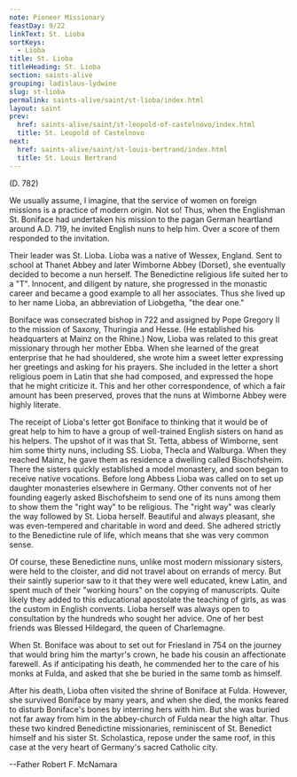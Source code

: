 ```yaml
---
note: Pioneer Missionary
feastDay: 9/22
linkText: St. Lioba
sortKeys:
  - Lioba
title: St. Lioba
titleHeading: St. Lioba
section: saints-alive
grouping: ladislaus-lydwine
slug: st-lioba
permalink: saints-alive/saint/st-lioba/index.html
layout: saint
prev:
  href: saints-alive/saint/st-leopold-of-castelnovo/index.html
  title: St. Leopold of Castelnovo
next:
  href: saints-alive/saint/st-louis-bertrand/index.html
  title: St. Louis Bertrand
---
```

(D. 782)

We usually assume, I imagine, that the service of women on foreign missions is a practice of modern origin. Not so! Thus, when the Englishman St. Boniface had undertaken his mission to the pagan German heartland around A.D. 719, he invited English nuns to help him. Over a score of them responded to the invitation.

Their leader was St. Lioba. Lioba was a native of Wessex, England. Sent to school at Thanet Abbey and later Wimborne Abbey (Dorset), she eventually decided to become a nun herself. The Benedictine religious life suited her to a "T". Innocent, and diligent by nature, she progressed in the monastic career and became a good example to all her associates. Thus she lived up to her name Lioba, an abbreviation of Liobgetha, "the dear one."

Boniface was consecrated bishop in 722 and assigned by Pope Gregory II to the mission of Saxony, Thuringia and Hesse. (He established his headquarters at Mainz on the Rhine.) Now, Lioba was related to this great missionary through her mother Ebba. When she learned of the great enterprise that he had shouldered, she wrote him a sweet letter expressing her greetings and asking for his prayers. She included in the letter a short religious poem in Latin that she had composed, and expressed the hope that he might criticize it. This and her other correspondence, of which a fair amount has been preserved, proves that the nuns at Wimborne Abbey were highly literate.

The receipt of Lioba's letter got Boniface to thinking that it would be of great help to him to have a group of well-trained English sisters on hand as his helpers. The upshot of it was that St. Tetta, abbess of Wimborne, sent him some thirty nuns, including SS. Lioba, Thecla and Walburga. When they reached Mainz, he gave them as residence a dwelling called Bischofsheim. There the sisters quickly established a model monastery, and soon began to receive native vocations. Before long Abbess Lioba was called on to set up daughter monasteries elsewhere in Germany. Other convents not of her founding eagerly asked Bischofsheim to send one of its nuns among them to show them the "right way" to be religious. The "right way" was clearly the way followed by St. Lioba herself. Beautiful and always pleasant, she was even-tempered and charitable in word and deed. She adhered strictly to the Benedictine rule of life, which means that she was very common sense.

Of course, these Benedictine nuns, unlike most modern missionary sisters, were held to the cloister, and did not travel about on errands of mercy. But their saintly superior saw to it that they were well educated, knew Latin, and spent much of their "working hours" on the copying of manuscripts. Quite likely they added to this educational apostolate the teaching of girls, as was the custom in English convents. Lioba herself was always open to consultation by the hundreds who sought her advice. One of her best friends was Blessed Hildegard, the queen of Charlemagne.

When St. Boniface was about to set out for Friesland in 754 on the journey that would bring him the martyr's crown, he bade his cousin an affectionate farewell. As if anticipating his death, he commended her to the care of his monks at Fulda, and asked that she be buried in the same tomb as himself.

After his death, Lioba often visited the shrine of Boniface at Fulda. However, she survived Boniface by many years, and when she died, the monks feared to disturb Boniface's bones by interring hers with him. But she was buried not far away from him in the abbey-church of Fulda near the high altar. Thus these two kindred Benedictine missionaries, reminiscent of St. Benedict himself and his sister St. Scholastica, repose under the same roof, in this case at the very heart of Germany's sacred Catholic city.

\--Father Robert F. McNamara